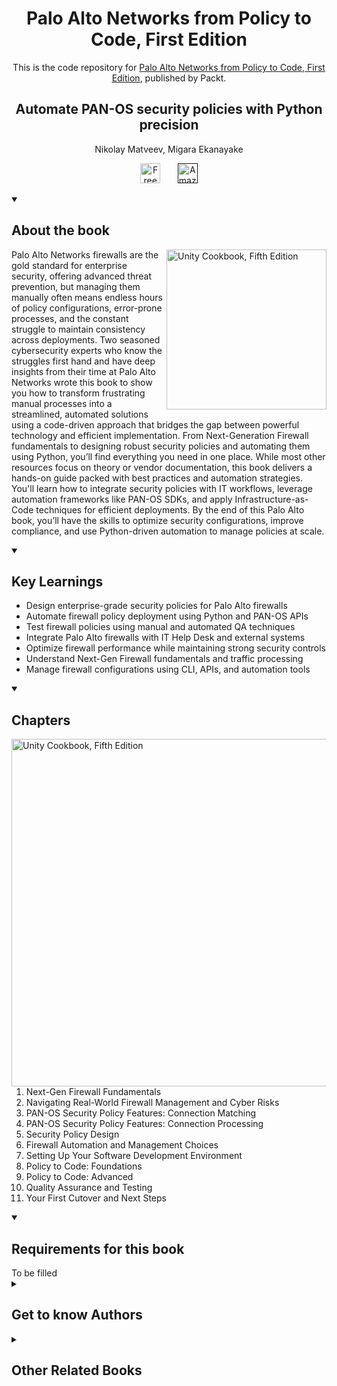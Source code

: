 <h1 align="center">
Palo Alto Networks from Policy to Code, First Edition</h1>
<p align="center">This is the code repository for <a href ="https://www.packtpub.com/en-us/product/palo-alto-networks-from-policy-to-code-first-edition/9781835881286"> Palo Alto Networks from Policy to Code, First Edition</a>, published by Packt.
</p>

<h2 align="center">
Automate PAN-OS security policies with Python precision
</h2>
<p align="center">
Nikolay Matveev, Migara Ekanayake</p>

<p align="center">
  &#8287;&#8287;&#8287;&#8287;&#8287;
  <a href="https://packt.link/free-ebook/9781835881286"><img width="32px" alt="Free PDF" title="Free PDF" src="https://cdn-icons-png.flaticon.com/512/4726/4726010.png"/></a>
 &#8287;&#8287;&#8287;&#8287;&#8287;
   <a href=""><img width="32px" alt="Amazon" title="Get your copy" src="https://cdn-icons-png.flaticon.com/512/15466/15466027.png"/></a>
  &#8287;&#8287;&#8287;&#8287;&#8287;
</p>
<details open> 
  <summary><h2>About the book</summary>
<a href="https://www.packtpub.com/product/unity-cookbook-fifth-edition/9781805123026">
<img src="https://content.packt.com/B22205/cover_image_small.jpg" alt="Unity Cookbook, Fifth Edition" height="256px" align="right">
</a>

Palo Alto Networks firewalls are the gold standard for enterprise security, offering advanced threat prevention, but managing them manually often means endless hours of policy configurations, error-prone processes, and the constant struggle to maintain consistency across deployments.
Two seasoned cybersecurity experts who know the struggles first hand and have deep insights from their time at Palo Alto Networks wrote this book to show you how to transform frustrating manual processes into a streamlined, automated solutions using a code-driven approach that bridges the gap between powerful technology and efficient implementation.
From Next-Generation Firewall fundamentals to designing robust security policies and automating them using Python, you’ll find everything you need in one place. While most other resources focus on theory or vendor documentation, this book delivers a hands-on guide packed with best practices and automation strategies. You'll learn how to integrate security policies with IT workflows, leverage automation frameworks like PAN-OS SDKs, and apply Infrastructure-as-Code techniques for efficient deployments.
By the end of this Palo Alto book, you’ll have the skills to optimize security configurations, improve compliance, and use Python-driven automation to manage policies at scale.</details>
<details open> 
  <summary><h2>Key Learnings</summary>
<ul>

<li>Design enterprise-grade security policies for Palo Alto firewalls</li>

<li>Automate firewall policy deployment using Python and PAN-OS APIs</li>

<li>Test firewall policies using manual and automated QA techniques</li>

<li>Integrate Palo Alto firewalls with IT Help Desk and external systems</li>

<li>Optimize firewall performance while maintaining strong security controls</li>

<li>Understand Next-Gen Firewall fundamentals and traffic processing</li>

<li>Manage firewall configurations using CLI, APIs, and automation tools</li>

</ul>

  </details>

<details open> 
  <summary><h2>Chapters</summary>
     <img src="https://cliply.co/wp-content/uploads/2020/02/372002150_DOCUMENTS_400px.gif" alt="Unity Cookbook, Fifth Edition" height="556px" align="right">
<ol>

  <li>Next-Gen Firewall Fundamentals</li>

  <li>Navigating Real-World Firewall Management and Cyber Risks</li>

  <li>PAN-OS Security Policy Features: Connection Matching </li>

  <li>PAN-OS Security Policy Features: Connection Processing</li>

  <li>Security Policy Design</li>

  <li>Firewall Automation and Management Choices</li>

  <li>Setting Up Your Software Development Environment</li>

  <li>Policy to Code: Foundations</li>

  <li>Policy to Code: Advanced</li>

  <li>Quality Assurance and Testing</li>

  <li>Your First Cutover and Next Steps</li>

</ol>

</details>


<details open> 
  <summary><h2>Requirements for this book</summary>
To be filled
  </details>
    


<details> 
  <summary><h2>Get to know Authors</h2></summary>

_Nikolay Matveev_ holds a degree in Information Systems in Nuclear Power Engineering and has more than 25 years of IT experience, including 12 years working with Palo Alto Networks technologies. Based in London, U.K., he is a Principal Security Engineer at a major U.S. investment firm. Previously, he was a Professional Services Consultant at Palo Alto Networks and has held technical roles across financial services, consulting, and manufacturing. Nikolay is a CISSP (ISC2). He previously held certifications including PCNSC, PCNSE, MCSE, VCP-DCV, and CCNA.

_Migara Ekanayake_ is a seasoned cybersecurity professional with over a decade of experience in cloud security, network automation, and professional services. Currently serving as a Global Solutions Architect for Cloud Security Automation at Palo Alto Networks, Migara has been instrumental in helping organizations worldwide secure their digital transformations.
With a career spanning roles at industry leaders like Palo Alto Networks and F5 Networks, Migara has developed a deep understanding of cloud platforms, application security, and network infrastructure. Migara's diverse background, which includes roles in software development and network security, provides him with a unique perspective on the intersections of technology, business, and security. 



</details>
<details> 
  <summary><h2>Other Related Books</h2></summary>
<ul>

  <li><a href="https://www.packtpub.com/en-us/product/mastering-palo-alto-networks-third-edition/9781836644811">Mastering Palo Alto Networks, Third Edition</a></li>

  <li><a href="https://www.packtpub.com/en-us/product/implementing-palo-alto-networks-prisma-access-first-edition/9781835081006">Implementing Palo Alto Networks Prisma® Access, First Edition</a></li>
 
</ul>

</details>
